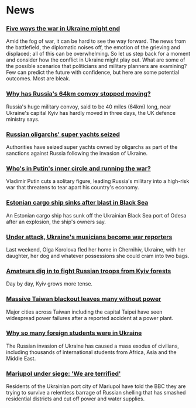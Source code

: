 # News
### [Five ways the war in Ukraine might end](https://www.bbc.com/news/world-europe-60602936)
Amid the fog of war, it can be hard to see the way forward. The news from the battlefield, the diplomatic noises off, the emotion of the grieving and displaced; all of this can be overwhelming. So let us step back for a moment and consider how the conflict in Ukraine might play out. What are some of the possible scenarios that politicians and military planners are examining? Few can predict the future with confidence, but here are some potential outcomes. Most are bleak. 
### [Why has Russia's 64km convoy stopped moving?](https://www.bbc.com/news/world-europe-60596629)
Russia's huge military convoy, said to be 40 miles (64km) long, near Ukraine's capital Kyiv has hardly moved in three days, the UK defence ministry says.
### [Russian oligarchs' super yachts seized](https://www.bbc.com/news/business-60604206)
Authorities have seized super yachts owned by oligarchs as part of the sanctions against Russia following the invasion of Ukraine. 
### [Who's in Putin's inner circle and running the war?](https://www.bbc.com/news/world-europe-60573261)
Vladimir Putin cuts a solitary figure, leading Russia's military into a high-risk war that threatens to tear apart his country's economy.
### [Estonian cargo ship sinks after blast in Black Sea](https://www.bbc.com/news/world-europe-60606515)
An Estonian cargo ship has sunk off the Ukrainian Black Sea port of Odesa after an explosion, the ship's owners say.
### [Under attack, Ukraine's musicians become war reporters](https://www.bbc.com/news/entertainment-arts-60586817)
Last weekend, Olga Korolova fled her home in Chernihiv, Ukraine, with her daughter, her dog and whatever possessions she could cram into two bags. 
### [Amateurs dig in to fight Russian troops from Kyiv forests](https://www.bbc.com/news/world-europe-60607649)
Day by day, Kyiv grows more tense.  
### [Massive Taiwan blackout leaves many without power](https://www.bbc.com/news/world-asia-60598234)
Major cities across Taiwan including the capital Taipei have seen widespread power failures after a reported accident at a power plant. 
### [Why so many foreign students were in Ukraine](https://www.bbc.com/news/world-africa-60603226)
The Russian invasion of Ukraine has caused a mass exodus of civilians, including thousands of international students from Africa, Asia and the Middle East.
### [Mariupol under siege: 'We are terrified'](https://www.bbc.com/news/world-europe-60601235)
Residents of the Ukrainian port city of Mariupol have told the BBC they are trying to survive a relentless barrage of Russian shelling that has smashed residential districts and cut off power and water supplies.
